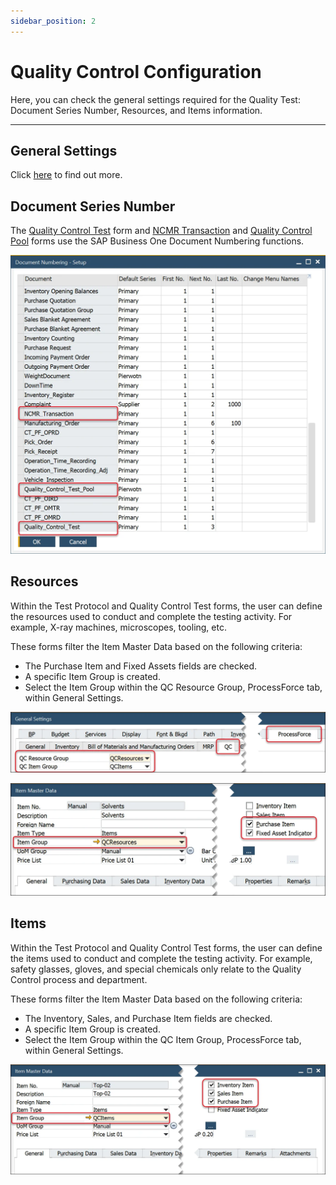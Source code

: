 ```yaml
---
sidebar_position: 2
---
```


# Quality Control Configuration

Here, you can check the general settings required for the Quality Test: Document Series Number, Resources, and Items information.

---

## General Settings

Click [here](../../user-guide/system-initialization/general-settings/qc-tab.md) to find out more.

## Document Series Number

The [Quality Control Test](./quality-control-test/overview.md) form and [NCMR Transaction](./ncmr-non-conforming-materials-report.md) and [Quality Control Pool](./test-protocols/quality-control-tests-pool.md) forms use the SAP Business One Document Numbering functions.

![Settings](./media/quality-control-configuration/quality-control-numbering.webp)

## Resources

Within the Test Protocol and Quality Control Test forms, the user can define the resources used to conduct and complete the testing activity. For example, X-ray machines, microscopes, tooling, etc.

These forms filter the Item Master Data based on the following criteria:

- The Purchase Item and Fixed Assets fields are checked.
- A specific Item Group is created.
- Select the Item Group within the QC Resource Group, ProcessForce tab, within General Settings.

![General Settings QC Groups](./media/quality-control-configuration/general-settings-qc-groups.webp)

![Item Master Data Item Group](./media/quality-control-configuration/item-master-data-item-group.webp)

## Items

Within the Test Protocol and Quality Control Test forms, the user can define the items used to conduct and complete the testing activity. For example, safety glasses, gloves, and special chemicals only relate to the Quality Control process and department.

These forms filter the Item Master Data based on the following criteria:

- The Inventory, Sales, and Purchase Item fields are checked.
- A specific Item Group is created.
- Select the Item Group within the QC Item Group, ProcessForce tab, within General Settings.

![Item Master QC Item](./media/quality-control-configuration/item-master-qc-item.webp)
